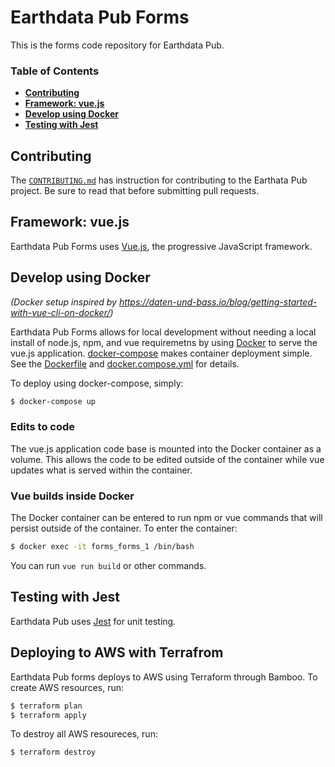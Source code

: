 # Earthdata Pub Forms

This is the forms code repository for Earthdata Pub.

### Table of Contents

- **[Contributing](#contributing)**
- **[Framework: vue.js](#framework-vuejs)**
- **[Develop using Docker](#develop-using-docker)**
- **[Testing with Jest](#testing-with-jest)**

## Contributing

The [`CONTRIBUTING.md`](./CONTRIBUTING.md) has instruction for contributing to the Earthata Pub project. Be sure to read that before submitting pull requests.

## Framework: vue.js

Earthdata Pub Forms uses [Vue.js](https://vuejs.org/), the progressive JavaScript framework.

## Develop using Docker

_(Docker setup inspired by https://daten-und-bass.io/blog/getting-started-with-vue-cli-on-docker/)_

Earthdata Pub Forms allows for local development without needing a local install of node.js, npm, and vue requiremetns by using [Docker](https://docs.docker.com/) to serve the vue.js application. [docker-compose](https://docs.docker.com/compose/) makes container deployment simple. See the [Dockerfile](./Dockerfile) and [docker.compose.yml](./docker-compose.yml) for details.

To deploy using docker-compose, simply:

```bash
$ docker-compose up
```

### Edits to code

The vue.js application code base is mounted into the Docker container as a volume. This allows the code to be edited outside of the container while vue updates what is served within the container.

### Vue builds inside Docker

The Docker container can be entered to run npm or vue commands that will persist outside of the container. To enter the container:

```bash
$ docker exec -it forms_forms_1 /bin/bash
```

You can run `vue run build` or other commands.

## Testing with Jest

Earthdata Pub uses [Jest](https://jestjs.io/) for unit testing.

## Deploying to AWS with Terrafrom

Earthdata Pub forms deploys to AWS using Terraform through Bamboo. To create AWS resources, run:

```bash
$ terraform plan
$ terraform apply
```

To destroy all AWS resoureces, run:

```bash
$ terraform destroy
```